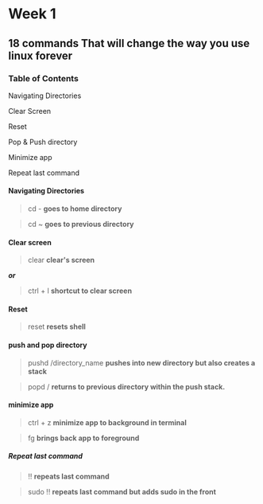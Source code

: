 # Week 1

## 18 commands That will change the way you use linux forever

### Table of Contents
Navigating Directories

Clear Screen

Reset

Pop & Push directory

Minimize app 

Repeat last command 


#### Navigating Directories

> cd -
**goes to home directory**

>cd ~
**goes to previous directory**

#### Clear screen

> clear
**clear's screen**

***or***

> ctrl + l
**shortcut to clear screen**

#### Reset

> reset
**resets shell**

#### push and pop directory

> pushd /directory_name
**pushes into new directory but also creates a stack**

>popd /
**returns to previous directory within the push stack.**

#### minimize app

> ctrl + z
**minimize app to background in terminal** 

> fg
**brings back app to foreground**

##### Repeat last command
> !! 
**repeats last command**

> sudo !!
**repeats last command but adds sudo in the front**




 


 

